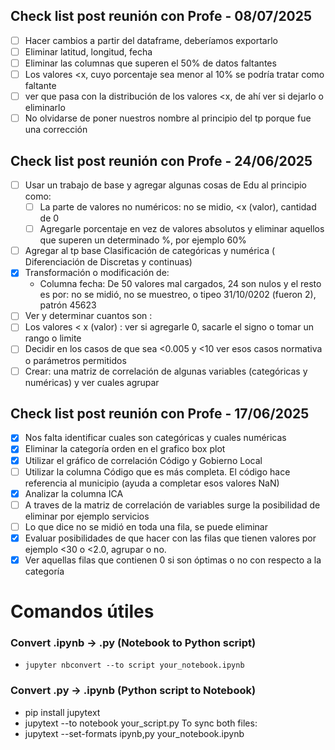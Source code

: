 ## Check list post reunión con Profe - 08/07/2025
- [ ] Hacer cambios a partir del dataframe, deberíamos exportarlo
- [ ] Eliminar latitud, longitud, fecha 
- [ ] Eliminar las columnas que superen el 50% de datos faltantes 
- [ ] Los valores <x, cuyo porcentaje sea menor al 10% se podría tratar como faltante
- [ ] ver que pasa con la distribución de los valores <x, de ahí ver si dejarlo o eliminarlo
- [ ] No olvidarse de poner nuestros nombre al principio del tp porque fue una corrección

## Check list post reunión con Profe - 24/06/2025
- [ ] Usar un trabajo de  base y agregar algunas cosas de Edu al principio como:
  - [ ] La parte de valores no numéricos: no se midio, <x (valor), cantidad de 0 
  - [ ] Agregarle porcentaje en vez de valores absolutos y eliminar aquellos que superen un determinado %, por ejemplo 60%
- [ ] Agregar al tp base Clasificación de categóricas y numérica ( Diferenciación de Discretas y continuas)
- [x] Transformación  o modificación de:
  - Columna fecha: De 50 valores mal cargados, 24 son nulos y el resto es por: no se midió, no se muestreo, o tipeo 31/10/0202 (fueron 2), patrón 45623
- [ ] Ver y determinar cuantos son :
 - [ ] Los valores < x (valor) : ver si agregarle 0, sacarle el signo o tomar un rango o limite
 - [ ] Decidir en los casos de que sea <0.005 y <10 ver esos casos normativa o parámetros permitidos
- [ ] Crear: una matriz de correlación de algunas variables (categóricas y numéricas) y ver cuales agrupar

## Check list post reunión con Profe - 17/06/2025
- [x] Nos falta identificar cuales son categóricas y cuales numéricas
- [x] Eliminar la categoría orden en el grafico box plot
- [x] Utilizar el gráfico de correlación Código y Gobierno Local
- [ ] Utilizar la columna Código que es más completa. El código hace referencia al municipio (ayuda a completar esos  valores NaN) 
- [x] Analizar la columna ICA
- [ ] A traves de la matriz de correlación de variables surge la posibilidad de eliminar por ejemplo servicios 
- [ ] Lo que dice no se midió en toda una fila, se puede eliminar 
- [x] Evaluar posibilidades de que hacer con las filas que tienen valores por ejemplo <30 o <2.0, agrupar o no.
- [x] Ver aquellas filas que contienen 0 si son óptimas o no con respecto a la categoría

# Comandos útiles
### Convert .ipynb → .py (Notebook to Python script)
- `jupyter nbconvert --to script your_notebook.ipynb`

### Convert .py → .ipynb (Python script to Notebook)
- pip install jupytext
- jupytext --to notebook your_script.py
To sync both files:
- jupytext --set-formats ipynb,py your_notebook.ipynb
